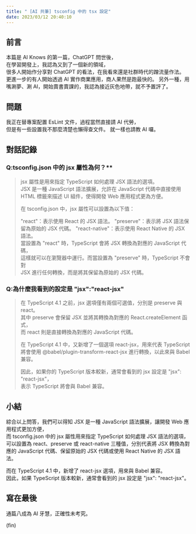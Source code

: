 ```yaml
---
title: " [AI 共筆] tsconfig 中的 tsx 設定"
date: 2023/03/12 20:40:10
---
```


## 前言

本篇是 AI Knows 的第一篇，ChatGPT 問世後，  
在學習開發上，我認為又到了一個新的領域，  
很多人開始作分享對 ChatGPT 的看法，在我看來還是社群時代的蹭流量作法。
更進一步的有人開始透過 AI 實作商業應用，商人果然是跑最快的。
另外一種，用嘴涮夢、涮 AI，開始賣書賣課的，我認為接近灰色地帶，就不予置評了。

## 問題

我正在替專案配置 EsLint 文件，過程當然直接請 AI 代勞，  
但是有一些設置我不那麼清楚也懶得查文件。
就一樣也請教 AI 囉。

## 對話記錄

### Q:tsconfig.json 中的 jsx 屬性為何？**

> jsx 屬性是用來指定 TypeScript 如何處理 JSX 語法的選項。  
> JSX 是一種 JavaScript 語法擴展，允許在 JavaScript 代碼中直接使用  
> HTML 標籤來描述 UI 組件，使得開發 Web 應用程式更為方便。
>
> 在 tsconfig.json 中，jsx 屬性可以設置為以下值：
>
> "react"：表示使用 React 的 JSX 語法。
> "preserve"：表示將 JSX 語法保留為原始的 JSX 代碼。
> "react-native"：表示使用 React Native 的 JSX 語法。  
> 當設置為 "react" 時，TypeScript 會將 JSX 轉換為對應的 JavaScript 代碼，  
> 這樣就可以在瀏覽器中運行。而當設置為 "preserve" 時，TypeScript 不會對  
> JSX 進行任何轉換，而是將其保留為原始的 JSX 代碼。

### Q:為什麼我看到的設定是 "jsx":"react-jsx"

> 在 TypeScript 4.1 之前，jsx 選項僅有兩個可選值，分別是 preserve 與 react。  
> 其中 preserve 會保留 JSX 並將其轉換為對應的 React.createElement 函式，  
> 而 react 則是直接轉換為對應的 JavaScript 代碼。
>  
> 在 TypeScript 4.1 中，又新增了一個選項 react-jsx，用來代表 TypeScript  
> 將會使用 @babel/plugin-transform-react-jsx 進行轉換，以此來與 Babel 兼容。
>
> 因此，如果你的 TypeScript 版本較新，通常會看到的 jsx 設定是 "jsx": "react-jsx"，  
> 表示 TypeScript 將會與 Babel 兼容。

## 小結

綜合以上問答，我們可以得知 JSX 是一種 JavaScript 語法擴展，讓開發 Web 應用程式更加方便，  
而 tsconfig.json 中的 jsx 屬性用來指定 TypeScript 如何處理 JSX 語法的選項，  
可以設置為 react、preserve 或 react-native 三種值，分別代表將 JSX 轉換為對應的 JavaScript 代碼、保留原始的 JSX 代碼或使用 React Native 的 JSX 語法。  

而在 TypeScript 4.1 中，新增了 react-jsx 選項，用來與 Babel 兼容。  
因此，如果 TypeScript 版本較新，通常會看到的 jsx 設定是 "jsx": "react-jsx"。  

## 寫在最後

通篇八成為 AI 牙慧，正確性未考究。

(fin)
